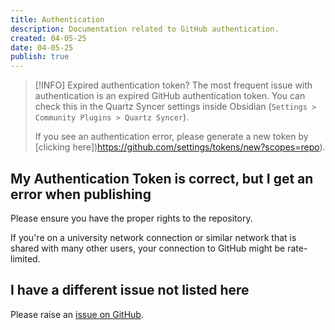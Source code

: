 ```yaml
---
title: Authentication
description: Documentation related to GitHub authentication.
created: 04-05-25
date: 04-05-25
publish: true
---
```


> [!INFO] Expired authentication token?
> The most frequent issue with authentication is an expired GitHub authentication token. You can check this in the Quartz Syncer settings inside Obsidian (`Settings > Community Plugins > Quartz Syncer`).
>
> If you see an authentication error, please generate a new token by [clicking here])https://github.com/settings/tokens/new?scopes=repo).

## My Authentication Token is correct, but I get an error when publishing

Please ensure you have the proper rights to the repository.

If you're on a university network connection or similar network that is shared with many other users, your connection to GitHub might be rate-limited.

## I have a different issue not listed here

Please raise an [issue on GitHub](https://github.com/saberzero1/quartz-syncer/issues).
